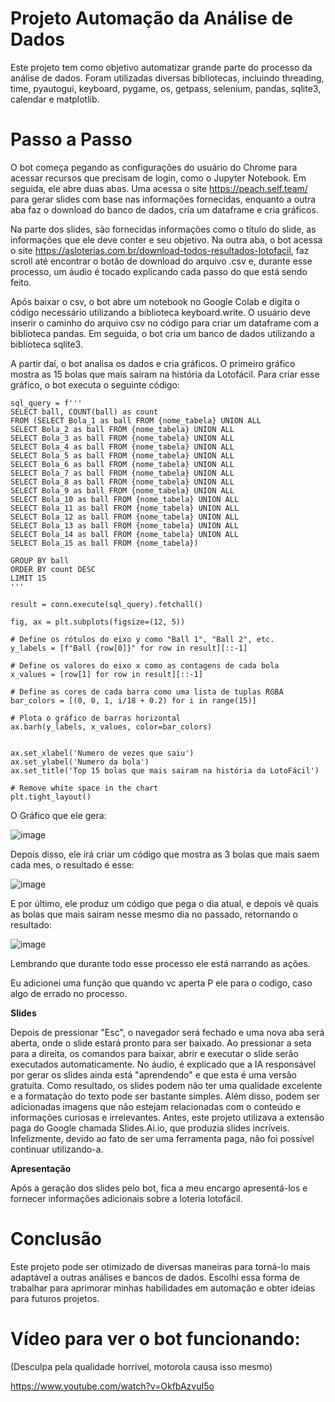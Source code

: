 # Projeto Automação da Análise de Dados
Este projeto tem como objetivo automatizar grande parte do processo da análise de dados. Foram utilizadas diversas bibliotecas, incluindo threading, time, pyautogui, keyboard, pygame, os, getpass, selenium, pandas, sqlite3, calendar e matplotlib.

# Passo a Passo
O bot começa pegando as configurações do usuário do Chrome para acessar recursos que precisam de login, como o Jupyter Notebook. Em seguida, ele abre duas abas. Uma acessa o site https://peach.self.team/ para gerar slides com base nas informações fornecidas, enquanto a outra aba faz o download do banco de dados, cria um dataframe e cria gráficos.

Na parte dos slides, são fornecidas informações como o título do slide, as informações que ele deve conter e seu objetivo. Na outra aba, o bot acessa o site https://asloterias.com.br/download-todos-resultados-lotofacil, faz scroll até encontrar o botão de download do arquivo .csv e, durante esse processo, um áudio é tocado explicando cada passo do que está sendo feito.

Após baixar o csv, o bot abre um notebook no Google Colab e digita o código necessário utilizando a biblioteca keyboard.write. O usuário deve inserir o caminho do arquivo csv no código para criar um dataframe com a biblioteca pandas. Em seguida, o bot cria um banco de dados utilizando a biblioteca sqlite3.

A partir daí, o bot analisa os dados e cria gráficos. O primeiro gráfico mostra as 15 bolas que mais saíram na história da Lotofácil. Para criar esse gráfico, o bot executa o seguinte código:

```
sql_query = f'''
SELECT ball, COUNT(ball) as count
FROM (SELECT Bola_1 as ball FROM {nome_tabela} UNION ALL
SELECT Bola_2 as ball FROM {nome_tabela} UNION ALL
SELECT Bola_3 as ball FROM {nome_tabela} UNION ALL
SELECT Bola_4 as ball FROM {nome_tabela} UNION ALL
SELECT Bola_5 as ball FROM {nome_tabela} UNION ALL
SELECT Bola_6 as ball FROM {nome_tabela} UNION ALL
SELECT Bola_7 as ball FROM {nome_tabela} UNION ALL
SELECT Bola_8 as ball FROM {nome_tabela} UNION ALL
SELECT Bola_9 as ball FROM {nome_tabela} UNION ALL
SELECT Bola_10 as ball FROM {nome_tabela} UNION ALL
SELECT Bola_11 as ball FROM {nome_tabela} UNION ALL
SELECT Bola_12 as ball FROM {nome_tabela} UNION ALL
SELECT Bola_13 as ball FROM {nome_tabela} UNION ALL
SELECT Bola_14 as ball FROM {nome_tabela} UNION ALL
SELECT Bola_15 as ball FROM {nome_tabela})

GROUP BY ball
ORDER BY count DESC
LIMIT 15
'''

result = conn.execute(sql_query).fetchall()

fig, ax = plt.subplots(figsize=(12, 5))

# Define os rótulos do eixo y como "Ball 1", "Ball 2", etc.
y_labels = [f"Ball {row[0]}" for row in result][::-1]

# Define os valores do eixo x como as contagens de cada bola
x_values = [row[1] for row in result][::-1]

# Define as cores de cada barra como uma lista de tuplas RGBA
bar_colors = [(0, 0, 1, i/18 + 0.2) for i in range(15)]

# Plota o gráfico de barras horizontal
ax.barh(y_labels, x_values, color=bar_colors)


ax.set_xlabel('Numero de vezes que saiu')
ax.set_ylabel('Numero da bola')
ax.set_title('Top 15 bolas que mais sairam na história da LotoFácil')

# Remove white space in the chart
plt.tight_layout()
```

O Gráfico que ele gera:


![image](https://github.com/BrandonSaraiva/data_science_bot/assets/90096835/d4244f45-b7a0-4afa-ba37-d1561e37cb74)

Depois disso, ele irá criar um código que mostra as 3 bolas que mais saem cada mes, o resultado é esse:

![image](https://github.com/BrandonSaraiva/data_science_bot/assets/90096835/18cdfd1a-fdce-4241-96e0-2f2f2efd7d51)

E por último, ele produz um código que pega o dia atual, e depois vê quais as bolas que mais sairam nesse mesmo dia no passado, retornando o resultado:

![image](https://github.com/BrandonSaraiva/data_science_bot/assets/90096835/446b1585-d5d0-4618-8fba-3db70a5a4e6f)

Lembrando que durante todo esse processo ele está narrando as ações.

Eu adicionei uma função que quando vc aperta P ele para o codigo, caso algo de errado no processo.

**Slides**

Depois de pressionar "Esc", o navegador será fechado e uma nova aba será aberta, onde o slide estará pronto para ser baixado. Ao pressionar a seta para a direita, os comandos para baixar, abrir e executar o slide serão executados automaticamente. No áudio, é explicado que a IA responsável por gerar os slides ainda está "aprendendo" e que esta é uma versão gratuita. Como resultado, os slides podem não ter uma qualidade excelente e a formatação do texto pode ser bastante simples. Além disso, podem ser adicionadas imagens que não estejam relacionadas com o conteúdo e informações curiosas e irrelevantes. Antes, este projeto utilizava a extensão paga do Google chamada Slides.Ai.io, que produzia slides incríveis. Infelizmente, devido ao fato de ser uma ferramenta paga, não foi possível continuar utilizando-a.

**Apresentação**

Após a geração dos slides pelo bot, fica a meu encargo apresentá-los e fornecer informações adicionais sobre a loteria lotofácil.

# Conclusão

Este projeto pode ser otimizado de diversas maneiras para torná-lo mais adaptável a outras análises e bancos de dados. Escolhi essa forma de trabalhar para aprimorar minhas habilidades em automação e obter ideias para futuros projetos.

# Vídeo para ver o bot funcionando:

(Desculpa pela qualidade horrivel, motorola causa isso mesmo)


https://www.youtube.com/watch?v=OkfbAzvuI5o

